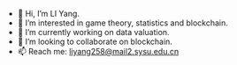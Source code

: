 - 👋 Hi, I’m LI Yang.
- 👀 I’m interested in game theory, statistics and blockchain.
- 🌱 I’m currently working on data valuation.
- 💞️ I’m looking to collaborate on blockchain.
- 📫 Reach me: liyang258@mail2.sysu.edu.cn

<!---
ailianligit/ailianligit is a ✨ special ✨ repository because its `README.md` (this file) appears on your GitHub profile.
You can click the Preview link to take a look at your changes.
--->
